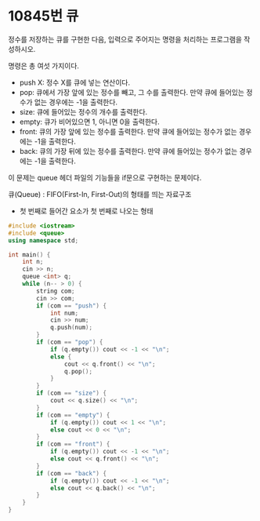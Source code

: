 # 10845번 큐

<aside>

정수를 저장하는 큐를 구현한 다음, 입력으로 주어지는 명령을 처리하는 프로그램을 작성하시오.

명령은 총 여섯 가지이다.

- push X: 정수 X를 큐에 넣는 연산이다.
- pop: 큐에서 가장 앞에 있는 정수를 빼고, 그 수를 출력한다. 만약 큐에 들어있는 정수가 없는 경우에는 -1을 출력한다.
- size: 큐에 들어있는 정수의 개수를 출력한다.
- empty: 큐가 비어있으면 1, 아니면 0을 출력한다.
- front: 큐의 가장 앞에 있는 정수를 출력한다. 만약 큐에 들어있는 정수가 없는 경우에는 -1을 출력한다.
- back: 큐의 가장 뒤에 있는 정수를 출력한다. 만약 큐에 들어있는 정수가 없는 경우에는 -1을 출력한다.
</aside>

이 문제는 queue 헤더 파일의 기능들을 if문으로 구현하는 문제이다.

<aside>

큐(Queue) : FIFO(First-In, First-Out)의 형태를 띄는 자료구조

- 첫 번째로 들어간 요소가 첫 번째로 나오는 형태
</aside>

```cpp
#include <iostream>
#include <queue>
using namespace std;

int main() {
	int n;
	cin >> n;
	queue <int> q;
	while (n-- > 0) {
		string com;
		cin >> com;
		if (com == "push") {
			int num;
			cin >> num;
			q.push(num);
		}
		if (com == "pop") {
			if (q.empty()) cout << -1 << "\n";
			else {
				cout << q.front() << "\n";
				q.pop();
			}
		}
		if (com == "size") {
			cout << q.size() << "\n";
		}
		if (com == "empty") {
			if (q.empty()) cout << 1 << "\n";
			else cout << 0 << "\n";
		}
		if (com == "front") {
			if (q.empty()) cout << -1 << "\n";
			else cout << q.front() << "\n";
		}
		if (com == "back") {
			if (q.empty()) cout << -1 << "\n";
			else cout << q.back() << "\n";
		}
	}
}
```